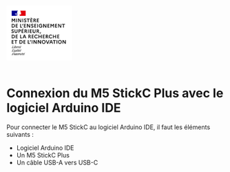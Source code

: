 <img title="" src="https://raw.githubusercontent.com/ErenS61/SAE4-BRAS-ROBOT-M5STACK/main/Images/Logo_enseignement_sup.png?token=GHSAT0AAAAAACRVPLUJK6TQJRTC3QA4Z66YZRWNVWQ" alt="" width="152">&nbsp;&nbsp;&nbsp;&nbsp;&nbsp;&nbsp;&nbsp;&nbsp;&nbsp;&nbsp;&nbsp;&nbsp;&nbsp;&nbsp;&nbsp;&nbsp;&nbsp;&nbsp;&nbsp;&nbsp;&nbsp;&nbsp;&nbsp;&nbsp;&nbsp;&nbsp;&nbsp;&nbsp;&nbsp;&nbsp;&nbsp;&nbsp;&nbsp;&nbsp;&nbsp;&nbsp;&nbsp;&nbsp;&nbsp;&nbsp;&nbsp;&nbsp;&nbsp;&nbsp;&nbsp;&nbsp;&nbsp;&nbsp;&nbsp;&nbsp;&nbsp;&nbsp;&nbsp;&nbsp;&nbsp;&nbsp;&nbsp;&nbsp;&nbsp;&nbsp;&nbsp;&nbsp;&nbsp;&nbsp;&nbsp;&nbsp;&nbsp;&nbsp;&nbsp;&nbsp;&nbsp;&nbsp;&nbsp;&nbsp;&nbsp;&nbsp;&nbsp;&nbsp;&nbsp;&nbsp;&nbsp;&nbsp;&nbsp;&nbsp;&nbsp;&nbsp;&nbsp;&nbsp;&nbsp;&nbsp;&nbsp;&nbsp;&nbsp;&nbsp;&nbsp;&nbsp;&nbsp;&nbsp;&nbsp;&nbsp;&nbsp;&nbsp;&nbsp;&nbsp;&nbsp;&nbsp;&nbsp;&nbsp;&nbsp;&nbsp;&nbsp;&nbsp;&nbsp;&nbsp;&nbsp;&nbsp;&nbsp;&nbsp;&nbsp;&nbsp;<img title="" src="https://raw.githubusercontent.com/ErenS61/SAE4-BRAS-ROBOT-M5STACK/main/Images/Logo_Universit%C3%A9_de_Haute-Alsace_-_UHA.png?token=GHSAT0AAAAAACRVPLUJIBUSLPJP2ISK5XEOZRWNV7Q" alt="" width="330">

# Connexion du M5 StickC Plus avec le logiciel Arduino IDE

Pour connecter le M5 StickC au logiciel Arduino IDE, il faut les éléments suivants :

- Logiciel Arduino IDE
- Un M5 StickC Plus
- Un câble USB-A vers  USB-C

